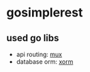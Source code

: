 gosimplerest
=============


## used go libs

  - api routing: [mux](https://github.com/gorilla/mux)
  - database orm: [xorm](https://github.com/go-xorm/xorm)
